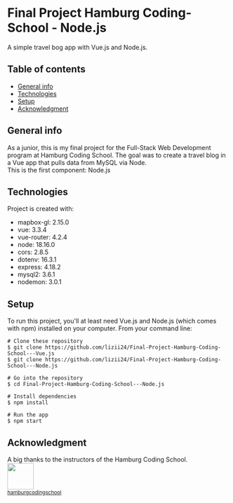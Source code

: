 ﻿# Final Project Hamburg Coding-School - Node.js

A simple travel bog app with Vue.js and Node.js.

## Table of contents

- [General info](#general-info)
- [Technologies](#technologies)
- [Setup](#setup)
- [Acknowledgment](#acknowledgment)

## General info

As a junior, this is my final project for the Full-Stack Web Development program at Hamburg Coding School.
The goal was to create a travel blog in a Vue app that pulls data from MySQL via Node.  
This is the first component: Node.js

## Technologies

Project is created with:

- mapbox-gl: 2.15.0
- vue: 3.3.4
- vue-router: 4.2.4
- node: 18.16.0
- cors: 2.8.5
- dotenv: 16.3.1
- express: 4.18.2
- mysql2: 3.6.1
- nodemon: 3.0.1

## Setup

To run this project, you'll at least need Vue.js and Node.js (which comes with npm) installed on your computer. From your command line:

```
# Clone these repository
$ git clone https://github.com/lizii24/Final-Project-Hamburg-Coding-School---Vue.js
$ git clone https://github.com/lizii24/Final-Project-Hamburg-Coding-School---Node.js

# Go into the repository
$ cd Final-Project-Hamburg-Coding-School---Node.js

# Install dependencies
$ npm install

# Run the app
$ npm start
```

## Acknowledgment
A big thanks to the instructors of the Hamburg Coding School.  
<img src="https://github.com/hamburgcodingschool.png" width="60px;" border-radius="50%"/><br /><sub><a href="https://github.com/hamburgcodingschool">hamburgcodingschool</a></sub>
